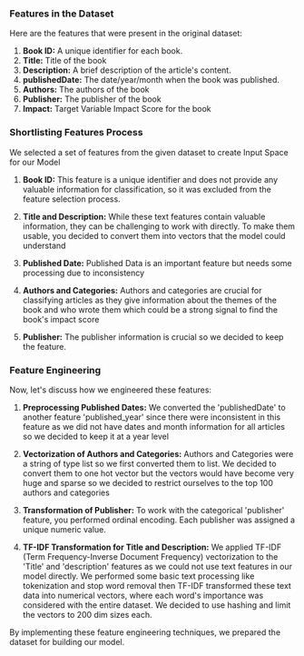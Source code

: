 ### Features in the Dataset

Here are the features that were present in the original dataset:

1. **Book ID:** A unique identifier for each book.
2. **Title:** Title of the book
3. **Description:** A brief description of the article's content.
4. **publishedDate:** The date/year/month when the book was published.
5. **Authors:** The authors of the book
6. **Publisher:** The publisher of the book
7. **Impact:** Target Variable Impact Score for the book

### Shortlisting Features Process

We selected a set of features from the given dataset to create Input Space for our Model

1. **Book ID:** This feature is a unique identifier and does not provide any valuable information for classification, so it was excluded from the feature selection process.

2. **Title and Description:** While these text features contain valuable information, they can be challenging to work with directly. To make them usable, you decided to convert them into vectors that the model could understand

3. **Published Date:** Published Data is an important feature but needs some processing due to inconsistency

4. **Authors and Categories:** Authors and categories are crucial for classifying articles as they give information about the themes of the book and who wrote them which could be a strong signal to find the book's impact score

5. **Publisher:** The publisher information is crucial so we decided to keep the feature.

### Feature Engineering

Now, let's discuss how we engineered these features:

1. **Preprocessing Published Dates:** We converted the 'publishedDate'  to another feature 'published_year' since there were inconsistent in this feature as we did not have dates and month information for all articles so we decided to keep it at a year level

2. **Vectorization of Authors and Categories:** Authors and Categories were a string of type list so we first converted them to list. We decided to convert them to one hot vector but the  vectors would have become very huge and sparse so we decided to restrict ourselves to the top 100 authors and categories

3. **Transformation of Publisher:** To work with the categorical 'publisher' feature, you performed ordinal encoding. Each publisher was assigned a unique numeric value.

4. **TF-IDF Transformation for Title and Description:** We applied TF-IDF (Term Frequency-Inverse Document Frequency) vectorization to the 'Title' and 'description' features as we could not use text features in our model directly. We performed some basic text processing like tokenization and stop word removal then  TF-IDF transformed these text data into numerical vectors, where each word's importance was considered with the entire dataset. We decided to use hashing and limit the vectors to 200 dim sizes each.

By implementing these feature engineering techniques, we prepared the dataset for building our model.
